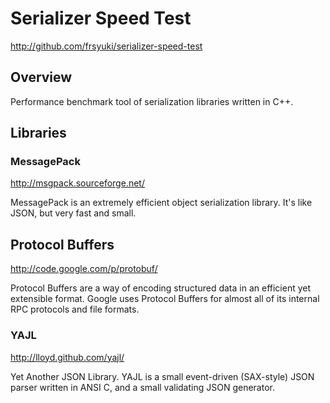 Serializer Speed Test
====================
http://github.com/frsyuki/serializer-speed-test


## Overview
Performance benchmark tool of serialization libraries written in C++.


## Libraries

### MessagePack
http://msgpack.sourceforge.net/

MessagePack is an extremely efficient object serialization library. It's like JSON, but very fast and small.


## Protocol Buffers
http://code.google.com/p/protobuf/

Protocol Buffers are a way of encoding structured data in an efficient yet extensible format. Google uses Protocol Buffers for almost all of its internal RPC protocols and file formats.


### YAJL
http://lloyd.github.com/yajl/

Yet Another JSON Library. YAJL is a small event-driven (SAX-style) JSON parser written in ANSI C, and a small validating JSON generator.

